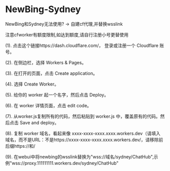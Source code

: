 # NewBing-Sydney
NewBing和Sydney无法使用? -> 自建cf代理,并替换wsslink

注意cfworker有额度限制,如达到额度,请自行注册小号更替使用

(1). 点击这个链接https://dash.cloudflare.com/， 登录或注册一个 Cloudflare 账号。

(2). 在侧边栏，选择 Workers & Pages。

(3). 在打开的页面，点击 Create application。

(4). 选择 Create Worker。

(5). 给你的 worker 起一个名字，然后点击 Deploy。

(6). 在 worker 详情页面，点击 edit code。

(7). 从worker.js复制所有的代码，然后粘贴到 worker.js 中，覆盖原有的代码。然后点击 Save and deploy。

(8). 复制 worker 域名，看起来像 xxxx-xxxx-xxxx.xxxx.workers.dev（请填入域名，而不是URL：不是https://xxxx-xxxx-xxxx.xxxx.workers.dev/，请移除前后缀https://和/

(9). 在webui中将newbing的wsslink替换为"wss://域名/sydney/ChatHub",示例"wss://proxy.111111111.workers.dev/sydney/ChatHub"
